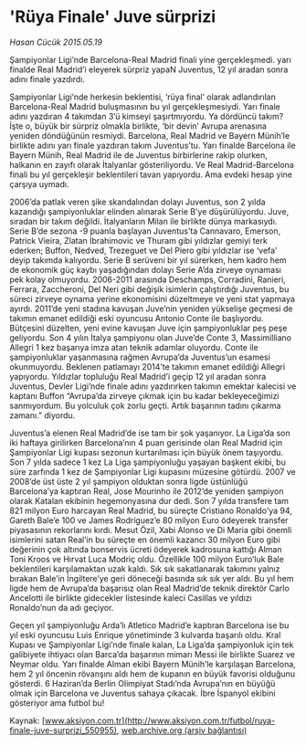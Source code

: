 # 'Rüya Finale' Juve sürprizi

*Hasan Cücük 2015.05.19*

<div class="pNewsDetailMainContent ctx_content" itemprop="articleBody">
 <p>
  Şampiyonlar Ligi’nde Barcelona-Real Madrid finali yine gerçekleşmedi. yarı finalde Real Madrid’i eleyerek sürpriz yapaN Juventus, 12 yıl aradan sonra adını finale yazdırdı.
 </p>
 <p>
  Şampiyonlar Ligi’nde herkesin beklentisi, ‘rüya final’ olarak adlandırılan Barcelona-Real Madrid buluşmasının bu yıl gerçekleşmesiydi. Yarı finale adını yazdıran 4 takımdan 3’ü kimseyi şaşırtmıyordu. Ya dördüncü takım? İşte o, büyük bir sürpriz olmakla birlikte, ‘bir devin’ Avrupa arenasına yeniden döndüğünün resmiydi. Barcelona, Real Madrid ve Bayern Münih’le birlikte adını yarı finale yazdıran takım Juventus’tu. Yarı finalde Barcelona ile Bayern Münih, Real Madrid ile de Juventus birbirlerine rakip olurken, halkanın en zayıfı olarak İtalyanlar gösteriliyordu. Ve Real Madrid-Barcelona finali bu yıl gerçekleşir beklentileri tavan yapıyordu. Ama evdeki hesap yine çarşıya uymadı.
 </p>
 <p>
  2006’da patlak veren şike skandalından dolayı Juventus, son 2 yılda kazandığı şampiyonluklar elinden alınarak Serie B’ye düşürülüyordu. Juve, sıradan bir takım değildi. İtalyanların Milan ile birlikte dünya markasıydı. Serie B’de sezona -9 puanla başlayan Juventus’ta Cannavaro, Emerson, Patrick Vieira, Zlatan İbrahimovic ve Thuram gibi yıldızlar gemiyi terk ederken; Buffon, Nedved, Trezeguet ve Del Piero gibi yıldızlar ise ‘vefa’ deyip takımda kalıyordu. Serie B serüveni bir yıl sürerken, hem kadro hem de ekonomik güç kaybı yaşadığından dolayı Serie A’da zirveye oynaması pek kolay olmuyordu. 2006-2011 arasında Deschamps, Corradini, Ranieri, Ferrara, Zaccheroni, Del Neri gibi değişik isimlerin çalıştırdığı Juventus, bu süreci zirveye oynama yerine ekonomisini düzeltmeye ve yeni stat yapmaya ayırdı. 2011’de yeni stadına kavuşan Juve’nin yeniden yükselişe geçmesi de takımın emanet edildiği eski oyuncusu Antonio Conte ile başlıyordu. Bütçesini düzelten, yeni evine kavuşan Juve için şampiyonluklar peş peşe geliyordu. Son 4 yılın İtalya şampiyonu olan Juve’de Conte 3, Massimilliano Allegri 1 kez başarıya imza atan teknik adamlar oluyordu. Conte ile şampiyonluklar yaşanmasına rağmen Avrupa’da Juventus’un esamesi okunmuyordu. Beklenen patlamayı 2014’te takımın emanet edildiği Allegri yapıyordu. Yıldızlar topluluğu Real Madrid’i geçip 12 yıl aradan sonra Juventus, Devler Ligi’nde finale adını yazdırırken takımın emektar kalecisi ve kaptanı Buffon “Avrupa’da zirveye çıkmak için bu kadar bekleyeceğimizi sanmıyordum. Bu yolculuk çok zorlu geçti. Artık başarının tadını çıkarma zamanı.” diyordu.
 </p>
 <p>
  Juventus’a elenen Real Madrid’de ise tam bir şok yaşanıyor. La Liga’da son iki haftaya girilirken Barcelona’nın 4 puan gerisinde olan Real Madrid için Şampiyonlar Ligi kupası sezonun kurtarılması için büyük önem taşıyordu. Son 7 yılda sadece 1 kez La Liga şampiyonluğu yaşayan başkent ekibi, bu süre zarfında 1 kez de Şampiyonlar Ligi kupasını müzesine götürdü. 2007 ve 2008’de üst üste 2 yıl şampiyon olduktan sonra ligde üstünlüğü Barcelona’ya kaptıran Real, Jose Mourinho ile 2012’de yeniden şampiyon olarak Katalan ekibinin hegemonyasına dur dedi. Son 7 yılda transfere tam 821 milyon Euro harcayan Real Madrid, bu süreçte Cristiano Ronaldo’ya 94, Gareth Bale’e 100 ve James Rodríguez’e 80 milyon Euro ödeyerek transfer piyasasının rekorlarını kırdı. Mesut Özil, Xabi Alonso ve Di Maria gibi önemli isimlerini satan Real’in bu süreçte en önemli kazancı 30 milyon Euro gibi değerinin çok altında bonservis ücreti ödeyerek kadrosuna kattığı Alman Toni Kroos ve Hırvat Luca Modriç oldu. Özellikle 100 milyon Euro’luk Bale beklentileri karşılamaktan uzak kaldı. Sık sık sakatlanarak takımını yalnız bırakan Bale’in İngiltere’ye geri döneceği basında sık sık yer aldı. Bu yıl hem ligde hem de Avrupa’da başarısız olan Real Madrid’de teknik direktör Carlo Ancelotti ile birlikte gidecekler listesinde kaleci Casillas ve yıldızı Ronaldo’nun da adı geçiyor.
 </p>
 <p>
  Geçen yıl şampiyonluğu Arda’lı Atletico Madrid’e kaptıran Barcelona ise bu yıl eski oyuncusu Luis Enrique yönetiminde 3 kulvarda başarılı oldu. Kral Kupası ve Şampiyonlar Ligi’nde finale kalan, La Liga’da şampiyonluk için tek galibiyete ihtiyacı olan Barca’da başarının mimarı Messi ile birlikte Suarez ve Neymar oldu. Yarı finalde Alman ekibi Bayern Münih’le karşılaşan Barcelona, hem 2 yıl öncenin rövanşını aldı hem de kupanın en büyük favorisi olduğunu gösterdi. 6 Haziran’da Berlin Olimpiyat Stadı’nda Avrupa’nın en büyüğü olmak için Barcelona ve Juventus sahaya çıkacak. İbre İspanyol ekibini gösteriyor ama futbol bu!
 </p>
 <p>
 </p>
</div>


Kaynak: [www.aksiyon.com.tr](http://www.aksiyon.com.tr/futbol/ruya-finale-juve-surprizi_550955), [web.archive.org (arşiv bağlantısı)](http://web.archive.org/web/20151213090700/http://www.aksiyon.com.tr/futbol/ruya-finale-juve-surprizi_550955)
